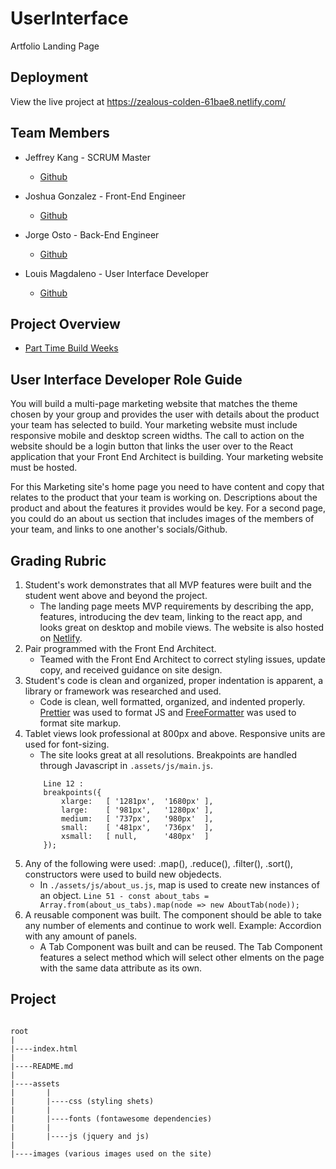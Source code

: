 # UserInterface
Artfolio Landing Page

## Deployment
View the live project at https://zealous-colden-61bae8.netlify.com/

## Team Members
* Jeffrey Kang - SCRUM Master
    * <a href="https://github.com/jeffyjkang" target="_blank">Github</a>

* Joshua Gonzalez - Front-End Engineer
    * <a href="https://github.com/CatsAreMLG" target="_blank">Github</a>
* Jorge Osto - Back-End Engineer
    * <a href="https://github.com/Jorlost19" target="_blank">Github</a>
* Louis Magdaleno - User Interface Developer
    * <a href="https://github.com/louismagdaleno" target="_blank">Github</a>

## Project Overview
* <a href="https://www.notion.so/Part-Time-Build-Weeks-38860a0c39b641f483639b78a1e4094f">Part Time Build Weeks</a>

## User Interface Developer Role Guide

You will build a multi-page marketing website that matches the theme chosen by your group and provides the user with details about the product your team has selected to build. Your marketing website must include responsive mobile and desktop screen widths. The call to action on the website should be a login button that links the user over to the React application that your Front End Architect is building. Your marketing website must be hosted.

For this Marketing site's home page you need to have content and copy that relates to the product that your team is working on. Descriptions about the product and about the features it provides would be key. For a second page, you could do an about us section that includes images of the members of your team, and links to one another's socials/Github.


## Grading Rubric
1. Student's work demonstrates that all MVP features were built and the student went above and beyond the project.
    * The landing page meets MVP requirements by describing the app, features, introducing the dev team, linking to the react app, and looks great on desktop and mobile views. The website is also hosted on <a href="https://www.netlify.com/">Netlify</a>.
2. Pair programmed with the Front End Architect.
    * Teamed with the Front End Architect to correct styling issues, update copy, and received guidance on site design.
3. Student's code is clean and organized, proper indentation is apparent, a library or framework was researched and used. 
    * Code is clean, well formatted, organized, and indented properly.  <a href="https://github.com/prettier/prettier">Prettier</a> was used to format JS and <a href="https://www.freeformatter.com/html-formatter.html">FreeFormatter</a> was used to format site markup.
4. Tablet views look professional at 800px and above. Responsive units are used for font-sizing.
    * The site looks great at all resolutions. Breakpoints are handled through Javascript in `.assets/js/main.js`.
    ```
        Line 12 :
        breakpoints({
			xlarge:   [ '1281px',  '1680px' ],
			large:    [ '981px',   '1280px' ],
			medium:   [ '737px',   '980px'  ],
			small:    [ '481px',   '736px'  ],
			xsmall:   [ null,      '480px'  ]
		});
    ```
5. Any of the following were used: .map(), .reduce(), .filter(), .sort(), constructors were used to build new objedects.
    * In `./assets/js/about_us.js`, map is used to create new instances of an object. `Line 51 - const about_tabs = Array.from(about_us_tabs).map(node => new AboutTab(node));`
6. A reusable component was built.  The component should be able to take any number of elements and continue to work well.  Example: Accordion with any amount of panels.
    * A Tab Component was built and can be reused. The Tab Component features a select method which will select other elments on the page with the same data attribute as its own.
## Project
```

root
|
|----index.html
|
|----README.md
|
|----assets
|       |
|       |----css (styling shets)
|       |
|       |----fonts (fontawesome dependencies)
|       |
|       |----js (jquery and js)
|
|----images (various images used on the site)
```

